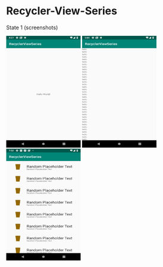 # Recycler-View-Series

State 1 (screenshots)

<img src = "https://github.com/DhruvamSharma/Recycler-View-Series/blob/master/docs/state1-1.png" width = "200" height = "300">       <img src = "https://github.com/DhruvamSharma/Recycler-View-Series/blob/master/docs/state1-2.png" width = "200" height = "300">  <img src = "https://github.com/DhruvamSharma/Recycler-View-Series/blob/master/docs/state1-3.png" width = "200" height = "300">
